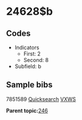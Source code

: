 # 24628$b

## Codes

-   Indicators
    -   First: 2
    -   Second: 8
-   Subfield: b

## Sample bibs

7851589 [Quicksearch](https://search.library.yale.edu/catalog/7851589) [VXWS](http://prodorbis.library.yale.edu:7014/vxws/GetHoldingsService?bibId=7851589)

**Parent topic:**[246](../../tags/246/246.md)

